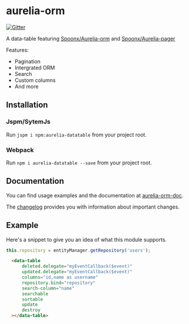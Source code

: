 # aurelia-orm

[![Gitter](https://img.shields.io/gitter/room/nwjs/nw.js.svg?maxAge=2592000?style=plastic)](https://gitter.im/SpoonX/Dev)

A data-table featuring [Spoonx/Aurelia-orm](https://github.com/SpoonX/aurelia-orm) and [Spoonx/Aurelia-pager](https://github.com/SpoonX/aurelia-pager)

Features:

* Pagination
* Intergrated ORM
* Search
* Custom columns
* And more

## Installation

### Jspm/SytemJs

Run `jspm i npm:aurelia-datatable` from your project root.

### Webpack

Run `npm i aurelia-datatable --save` from your project root.

## Documentation

You can find usage examples and the documentation at [aurelia-orm-doc](http://aurelia-datatable.spoonx.org/).

The [changelog](doc/changelog.md) provides you with information about important changes.

## Example

Here's a snippet to give you an idea of what this module supports.

```js
this.repository = entityManager.getRepository('users');
```

```html
  <data-table 
      deleted.delegate="myEventCallback($event)" 
      updated.delegate="myEventCallback($event)" 
      columns="id,name as username" 
      repository.bind="repository" 
      search-column="name" 
      searchable 
      sortable 
      update 
      destroy
  ></data-table>
```
